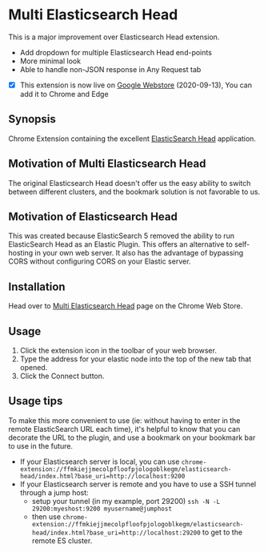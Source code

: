 # Multi Elasticsearch Head

This is a major improvement over Elasticsearch Head extension.
* Add dropdown for multiple Elasticsearch Head end-points
* More minimal look
* Able to handle non-JSON response in Any Request tab

- [X] This extension is now live on [Google Webstore](https://chrome.google.com/webstore/detail/multi-elasticsearch-head/cpmmilfkofbeimbmgiclohpodggeheim) (2020-09-13), You can add it to Chrome and Edge 

## Synopsis

Chrome Extension containing the excellent [ElasticSearch Head](https://github.com/mobz/elasticsearch-head) application.

## Motivation of Multi Elasticsearch Head

The original Elasticsearch Head doesn't offer us the easy ability to switch between different clusters, and the bookmark solution is not favorable to us.

## Motivation of Elasticsearch Head

This was created because ElasticSearch 5 removed the ability to run ElasticSearch Head as an Elastic Plugin.  This offers an alternative to self-hosting in your own web server.  It also has the advantage of bypassing CORS without configuring CORS on your Elastic server.

## Installation

Head over to [Multi Elasticsearch Head](https://chrome.google.com/webstore/detail/multi-elasticsearch-head/cpmmilfkofbeimbmgiclohpodggeheim) page on the Chrome Web Store.

## Usage

1. Click the extension icon in the toolbar of your web browser.
2. Type the address for your elastic node into the top of the new tab that opened.
3. Click the Connect button.

## Usage tips

To make this more convenient to use (ie: without having to enter in the remote ElasticSearch URL each time), it's helpful to know that you can decorate the URL to the plugin, and use a bookmark on your bookmark bar to use in the future.

* If your Elasticsearch server is local, you can use
`chrome-extension://ffmkiejjmecolpfloofpjologoblkegm/elasticsearch-head/index.html?base_uri=http://localhost:9200`
* If your Elasticsearch server is remote and you have to use a SSH tunnel through a jump host:
	* setup your tunnel (in my example, port 29200)
	  `ssh -N -L 29200:myeshost:9200 myusername@jumphost`
	* then use `chrome-extension://ffmkiejjmecolpfloofpjologoblkegm/elasticsearch-head/index.html?base_uri=http://localhost:29200` to get to the remote ES cluster.


